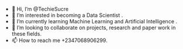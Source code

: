 - 👋 Hi, I’m @TechieSucre
- 👀 I’m interested in becoming a Data Scientist .
- 🌱 I’m currently learning Machine Learning and Artificial Intelligence .
- 💞️ I’m looking to collaborate on projects, research and paper work in these fields.
- 📫 How to reach me +2347068906299.

<!---
TechieSucre/TechieSucre is a ✨ special ✨ repository because its `README.md` (this file) appears on your GitHub profile.
You can click the Preview link to take a look at your changes.
--->
